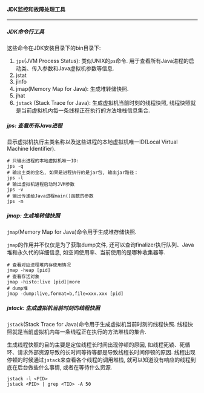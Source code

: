 #### JDK监控和故障处理工具

---

##### JDK命令行工具

这些命令在JDK安装目录下的bin目录下:

1. `jps`(JVM Process Status): 类似UNIX的`ps`命令. 用于查看所有Java进程的启动类、传入参数和Java虚拟机参数等信息.
2. jstat
3. jinfo
4. jmap(Memory Map for Java): 生成堆转储快照.
5. jhat
6. `jstack` (Stack Trace for Java): 生成虚拟机当前时刻的线程快照, 线程快照就是当前虚拟机内每一条线程正在执行的方法堆栈信息集合.

##### jps: 查看所有Java进程

显示虚拟机执行主类名称以及这些进程的本地虚拟机唯一ID(Local Virtual Machine Identifier).

```
# 只输出进程的本地虚拟机唯一ID:
jps -q 
# 输出主类的全名, 如果是进程执行的是jar包, 输出jar路径：
jps -l
# 输出虚拟机进程启动时JVM参数
jps -v
# 输出传递给Java进程main()函数的参数
jps -m
```

##### jmap: 生成堆转储快照

`jmap`(Memory Map for Java)命令用于生成堆存储快照. 

`jmap`的作用并不仅仅是为了获取dump文件, 还可以查询finalizer执行队列、Java堆和永久代的详细信息, 如空间使用率、当前使用的是哪种收集器等. 

```
# 查看对应进程堆内存使用情况
jmap -heap [pid]
# 查看存活对象
jmap -histo:live [pid]|more 
# dump堆
jmap -dump:live,format=b,file=xxx.xxx [pid]
```

##### jstack: 生成虚拟机当前时刻的线程快照

`jstack`(Stack Trace for Java)命令用于生成虚拟机当前时刻的线程快照. 线程快照就是当前虚拟机内每一条线程正在执行的方法堆栈的集合.

生成线程快照的目的主要是定位线程长时间出现停顿的原因, 如线程死锁、死循环、请求外部资源导致的长时间等待等都是导致线程长时间停顿的原因. 线程出现停顿的时候通过`jstack`来查看各个线程的调用堆栈, 就可以知道没有响应的线程到底在后台做些什么事情, 或者在等待什么资源.

```
jstack -l <PID>
jstack <PID> | grep <TID> -A 50
```

































